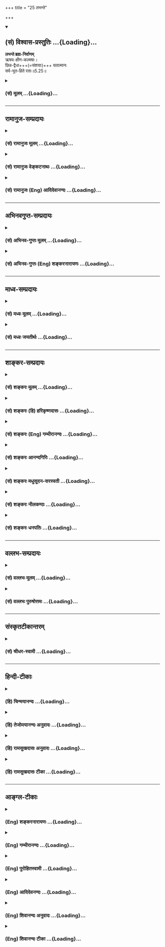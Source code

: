 +++
title = "25 लभन्ते"

+++
<div class="js_include" newlevelforh1="2" title="(सं) विश्वास-प्रस्तुतिः" unfilled url="/mahAbhAratam/shlokashaH/06-bhIShma-parva/03-bhagavad-gItA-parva/saMskRtam/vishvAsa-prastutiH/05_karma-saMnyAsa-yogaH/25_labhante.md">
<details open><summary><h2>(सं) विश्वास-प्रस्तुतिः ...{Loading}...</h2></summary>

**लभन्ते ब्रह्म-निर्वाणम्**  
ऋषयः क्षीण-कल्मषाः।  
छिन्न-द्वैधा+++(=संशयाः)+++ यतात्मानः  
सर्व-भूत-हिते रताः॥5.25॥
</details>
</div>
<div class="js_include collapsed" newlevelforh1="3" title="(सं) मूलम्" unfilled url="/mahAbhAratam/shlokashaH/06-bhIShma-parva/03-bhagavad-gItA-parva/saMskRtam/mUlam/05_karma-saMnyAsa-yogaH/25_labhante.md">
<details><summary><h3>(सं) मूलम् ...{Loading}...</h3></summary>

लभन्ते ब्रह्मनिर्वाणमृषयः क्षीणकल्मषाः।  
छिन्नद्वैधा यतात्मानः सर्वभूतहिते रताः।।5.25।।
</details>
</div>


_________________
## रामानुज-सम्प्रदायः
<div class="js_include collapsed" newlevelforh1="3" title="(सं) रामानुजः मूलम्" unfilled url="/mahAbhAratam/shlokashaH/06-bhIShma-parva/03-bhagavad-gItA-parva/saMskRtam/rAmAnujaH/mUlam/05_karma-saMnyAsa-yogaH/25_labhante.md">
<details><summary><h3>(सं) रामानुजः मूलम् ...{Loading}...</h3></summary>

।।5.25।।**छिन्नद्वैधाः** शीतोष्णादिद्वन्द्वैः विमुक्ताः **यतात्मानः**
आत्मनि एव नियमितमनसः **सर्वभूतहिते रताः** आत्मवत् सर्वेषां भूतानां
हितेषु निरताः **ऋषयः** द्रष्टारः आत्मावलोकनपरा ये एवंभूताः ते
**क्षीणा**शेषात्मप्राप्तिविरोधि**कल्मषाः ब्रह्मनिर्वाणं
लभन्ते। उक्तगुणानां ब्रह्म अत्यन्तसुलभम् इत्याह**

</details>
</div>
<div class="js_include collapsed" newlevelforh1="3" title="(सं) रामानुजः वेङ्कटनाथः" unfilled url="/mahAbhAratam/shlokashaH/06-bhIShma-parva/03-bhagavad-gItA-parva/saMskRtam/rAmAnujaH/venkaTanAthaH/05_karma-saMnyAsa-yogaH/25_labhante.md">
<details><summary><h3>(सं) रामानुजः वेङ्कटनाथः ...{Loading}...</h3></summary>

  
  
।।5.25।। समदर्शित्वरूपज्ञानविपाकसिद्ध्यर्थमनुष्ठानप्रकारो हिन प्रहृष्येत्
5।20 इत्यादिनोच्यते। तत्र हर्षोद्वेगविनिवृत्तिः बाह्यविषयनिस्सङ्गत्वं
तदर्थदोषदर्शनं कामक्रोधवेगनिवारणम् आत्मन्येव सर्वविधभोग्यताकल्पनं च
क्रमाच्छ्लोकपञ्चकेनोक्तम्। अथ प्रागुक्तद्वन्द्वसहत्वादिस्मारणपूर्वकं
सर्वभूतहितेरतत्वं नाम समदर्शित्वेऽत्यन्तान्तरङ्गं साधनमुपदिश्यतेलभन्ते
इति श्लोकेन। छिन्नद्वैधाः इत्यनेन
भेदस्वरूपनिषेधभ्रमव्युदासायाहशीतोष्णादिद्वन्द्वैर्विमुक्ता इति।
द्वैधशब्दस्यात्र संशयाद्यर्थत्वं चानुचितमिति भावः। नियन्तव्येषु प्रधानं
मन इहात्मशब्देनोच्यते। नियमनं च
तस्योचितविषयव्यवस्थापनमित्यभिप्रायेणआत्मन्येव नियमितमनस
इत्युक्तम्। श्रूयतां धर्मसर्वस्वं श्रुत्वा चाप्यवधार्यताम्। आत्मनः
प्रतिकूलानि परेषां न समाचरेत् इति पञ्चमवेदद्रष्ट्रा परमर्षिणा
निर्णीतोऽयमर्थं इति ज्ञापनायआत्मवदिति दृष्टान्तःहितेष्वेवेत्यवधारणं च।
सर्वशब्दोऽत्र दृष्टान्तभूतं स्वात्मानमात्मान्तरं च सङ्गृह्णातीति भावः।
एवमवस्थितस्य परिशुद्धान्योन्यसदृशात्मस्वरूपसाक्षात्कारवत्त्वमपिशब्देन
विवक्षितमिति ज्ञापनायाहद्रष्टार इति।
एवंविधसाक्षात्कारसिद्धावनिष्टनिवृत्तिरिष्टप्राप्तिसिद्धिश्चक्षीणकल्मषाः
ब्रह्मनिर्वाणंलभन्ते इत्युभाभ्यामुच्यत इत्याहय एवम्भूता इति। न हि ज्ञानेन
सदृशं पवित्रमिह विद्यते 4।38 इति ज्ञानस्य कल्मषनिवर्तकत्वं
प्रागेवोक्तमिह स्मारितम्।  
  

</details>
</div>
<div class="js_include collapsed" newlevelforh1="3" title="(सं) रामानुजः (Eng) आदिदेवानन्दः" unfilled url="/mahAbhAratam/shlokashaH/06-bhIShma-parva/03-bhagavad-gItA-parva/saMskRtam/rAmAnujaH/english/AdidevAnandaH/05_karma-saMnyAsa-yogaH/25_labhante.md">
<details><summary><h3>(सं) रामानुजः (Eng) आदिदेवानन्दः ...{Loading}...</h3></summary>

5.25 The sages are seers who are devoted to the vision of the self. For them the pairs of opposites are annulled; i.e., they are freed from pairs of opposites like cold and heat, etc. 'They have their minds well subdued,' i.e., their minds are directed to the self. 'They are devoted to the welfare of all beings,' i.e., they are interested in the welfare of all beings like their own selves. Those persons who are like this have all their impurities, which are incompatible with the attainment of the self, annulled, and they attain to the bliss of the Brahman. For those possessing the characteristics mentioned above, Sri Krsna now teaches that the Brahman is easy to attain.

</details>
</div>


_________________
## अभिनवगुप्त-सम्प्रदायः
<div class="js_include collapsed" newlevelforh1="3" title="(सं) अभिनव-गुप्तः मूलम्" unfilled url="/mahAbhAratam/shlokashaH/06-bhIShma-parva/03-bhagavad-gItA-parva/saMskRtam/abhinava-guptaH/mUlam/05_karma-saMnyAsa-yogaH/25_labhante.md">
<details><summary><h3>(सं) अभिनव-गुप्तः मूलम् ...{Loading}...</h3></summary>

।।5.25।। लभन्ते इति। एतच्च तैः प्राप्यं येषां भेदसंशयरूपौ ग्रन्थी
विनष्टौ।

</details>
</div>
<div class="js_include collapsed" newlevelforh1="3" title="(सं) अभिनव-गुप्तः (Eng) शङ्करनारायणः" unfilled url="/mahAbhAratam/shlokashaH/06-bhIShma-parva/03-bhagavad-gItA-parva/saMskRtam/abhinava-guptaH/english/shankaranArAyaNaH/05_karma-saMnyAsa-yogaH/25_labhante.md">
<details><summary><h3>(सं) अभिनव-गुप्तः (Eng) शङ्करनारायणः ...{Loading}...</h3></summary>

5.25 Labhante etc. This \[goal\] is however possible to attain for those
in whom the double knots in the form of dualism and doubt have been cut
off.

</details>
</div>


_________________
## माध्व-सम्प्रदायः
<div class="js_include collapsed" newlevelforh1="3" title="(सं) मध्वः मूलम्" unfilled url="/mahAbhAratam/shlokashaH/06-bhIShma-parva/03-bhagavad-gItA-parva/saMskRtam/madhvaH/mUlam/05_karma-saMnyAsa-yogaH/25_labhante.md">
<details><summary><h3>(सं) मध्वः मूलम् ...{Loading}...</h3></summary>

।।5.25।। पापक्षयाच्चैतद्भवतीत्याह लभन्त इति। क्षीणकल्मषा भूत्वा
छिन्नद्वैधा यतात्मानः। द्वेधा भावो द्वैधम् संशयो विपर्ययो वा। तच्चोक्तम्
विपर्ययः संशयो वा यद्वैधं त्वकृतात्मनाम्। ज्ञानासिना तु तच्छित्त्वा
मुक्तसङ्गः परिव्रजेत् इति च। छिन्नद्वैधास्त एवायतात्मानः दीर्घमनसः
सर्वज्ञा इत्यर्थः। तत एव छिन्नद्वैधाः। तच्चोक्तम् क्षीणपापा महाज्ञाना
जायन्ते गतसंशयाः इति। छिन्नद्वैधा यतात्मानः इति वा।

</details>
</div>
<div class="js_include collapsed" newlevelforh1="3" title="(सं) मध्वः जयतीर्थः" unfilled url="/mahAbhAratam/shlokashaH/06-bhIShma-parva/03-bhagavad-gItA-parva/saMskRtam/madhvaH/jayatIrthaH/05_karma-saMnyAsa-yogaH/25_labhante.md">
<details><summary><h3>(सं) मध्वः जयतीर्थः ...{Loading}...</h3></summary>

।।5.25।। उत्तरश्लोके ज्ञानिनो ब्रह्मप्राप्तिः पुनः किमर्थमुच्यते इत्यत आह
**पापे**ति। ब्रह्मभूतत्वेन सहास्य समुच्चयार्थश्चशब्दः। एतदुक्तलक्षणं
ज्ञानम्। अतो लभन्त इत्यस्योपलभन्त इत्यर्थः। कथं तर्हि
ज्ञानिलक्षणप्रपञ्चार्थत्वं श्लोकत्रयस्योक्तं इति। उच्यते
ज्ञानप्रतिबन्धकपापक्षयाख्यमसाधारणं कारणं कार्यस्य लक्षणं भवत्येवेति।
अत्र कार्यकारणभावो न प्रतीयत इत्यत आह **क्षीणे**ति। भवन्ति ततो
ब्रह्मोपलभन्त इत्यर्थः। छिन्नद्वैधशब्दार्थं ज्ञापयन् द्वैधशब्दं
व्याचष्टे **द्वैधे**ति। विषयापेक्षयाऽन्यप्रकारत्वं अयथार्थत्वमिति यावत्।
तेन च तद्वज्ज्ञानमुपलक्ष्यत इति भावेनाह **संशय** इति। वाशब्दश्चार्थे।
अत्रैव प्रमाणमाह **तच्चे**ति। अकृतात्मनामशुद्धबुद्धीनाम्। छिन्नेत्यादेः
समासत्वमभिप्रेत्य विग्रहमाह **छिन्ने**ति। आयतशब्दस्य आत्मशब्दस्य
चानेकार्थत्वात् आयतात्मान इत्येतद्व्याचष्टे **दीर्घे**ति। अणुनो मनसः कथं
दीर्घत्वमित्यत आह **सर्वज्ञा** इति। बहुविषयत्वमुपलक्ष्यत इति भावः।
श्रवणादिना विदितवेद्या इत्यर्थः। समासेनोक्तयोरप्यर्थयोर्बुद्ध्या
विविक्तयोर्हेतुहेतुमद्भावोऽस्तीति भावेनाह **तत एवे**ति। आयतात्मत्वादेव
क्षीणकल्मषत्वायतात्मत्वछिन्नद्वैधत्वानां हेतुहेतुमद्भावे प्रमाणमाह
**तच्चे**ति। व्यस्ते एवैते पदे इत्याह **छिन्ने**ति नियतमनस इत्यर्थः।

</details>
</div>


_________________
## शाङ्कर-सम्प्रदायः
<div class="js_include collapsed" newlevelforh1="3" title="(सं) शङ्करः मूलम्" unfilled url="/mahAbhAratam/shlokashaH/06-bhIShma-parva/03-bhagavad-gItA-parva/saMskRtam/shankaraH/mUlam/05_karma-saMnyAsa-yogaH/25_labhante.md">
<details><summary><h3>(सं) शङ्करः मूलम् ...{Loading}...</h3></summary>

।।5.25।। **लभन्ते ब्रह्मनिर्वाणं** मोक्षम् **ऋषयः** सम्यग्दर्शिनः
संन्यासिनः **क्षीणकल्मषाः** क्षीणपापाः निर्दोषाः **छिन्नद्वैधाः**
छिन्नसंशयाः **यतात्मानः** संयतेन्द्रियाः **सर्वभूतहिते रताः** सर्वेषां
भूतानां हिते आनुकूल्ये रताः अहिंसका इत्यर्थः।। किञ्च

</details>
</div>
<div class="js_include collapsed" newlevelforh1="3" title="(सं) शङ्करः (हि) हरिकृष्णदासः" unfilled url="/mahAbhAratam/shlokashaH/06-bhIShma-parva/03-bhagavad-gItA-parva/saMskRtam/shankaraH/hindI/harikRShNadAsaH/05_karma-saMnyAsa-yogaH/25_labhante.md">
<details><summary><h3>(सं) शङ्करः (हि) हरिकृष्णदासः ...{Loading}...</h3></summary>

।।5.25।। और भी जिनके पापादि दोष नष्ट हो गये हैं जिनके सब संशय क्षीण हो
गये हैं जो जितेन्द्रिय हैं जो सब भूतोंके हितमें अर्थात् अनुकूल आचरणमें
रत हैं अर्थात् अहिंसक हैं ऐसे ऋषिजन सम्यक् ज्ञानीसंन्यासी लोग
ब्रह्मनिर्वाणको अर्थात् मोक्षको प्राप्त होते हैं।

</details>
</div>
<div class="js_include collapsed" newlevelforh1="3" title="(सं) शङ्करः (Eng) गम्भीरानन्दः" unfilled url="/mahAbhAratam/shlokashaH/06-bhIShma-parva/03-bhagavad-gItA-parva/saMskRtam/shankaraH/english/gambhIrAnandaH/05_karma-saMnyAsa-yogaH/25_labhante.md">
<details><summary><h3>(सं) शङ्करः (Eng) गम्भीरानन्दः ...{Loading}...</h3></summary>

5.25 Rsayah, the seers, those who have full realization, the monks;
ksina-kalmasah, whose sins, defects like sin etc., have been attenuated;
chinna-dvaidhah, who are freed from doubt; yata-atmanah, whose organs
are under control; ratah, who are engaged; sarvabhutahite, in doing good
to all beings-favourably disposed towards all, i.e. harmless; labhante,
attain; brahma-nirvanam, absorption in Brahman, Liberation. Further,

</details>
</div>
<div class="js_include collapsed" newlevelforh1="3" title="(सं) शङ्करः आनन्दगिरिः" unfilled url="/mahAbhAratam/shlokashaH/06-bhIShma-parva/03-bhagavad-gItA-parva/saMskRtam/shankaraH/AnandagiriH/05_karma-saMnyAsa-yogaH/25_labhante.md">
<details><summary><h3>(सं) शङ्करः आनन्दगिरिः ...{Loading}...</h3></summary>

।।5.25।। मुक्तिहेतोर्ज्ञानस्य साधनान्तरमाह **किंचेति।**
यज्ञादिनित्यकर्मानुष्ठानात्पापादिलक्षणं कल्मषं क्षीयते ततश्च
श्रवणाद्यावृत्तेः सम्यग्दर्शनं जायते ततो मुक्तिरप्रयत्नेन भवतीत्याह
**लभन्त इति।** ज्ञानप्राप्त्युपायान्तरं दर्शयति **छिन्नेति।** श्रवणादिना
संशयनिरसनं कार्यकरणनियमनं च दयालुत्वेनाहिंसकत्वमित्येतदपि
सम्यग्ज्ञानप्राप्तौ कारणमित्यर्थः। अक्षरव्याख्यानं स्पष्टत्वान्न
व्याख्यायते।

</details>
</div>
<div class="js_include collapsed" newlevelforh1="3" title="(सं) शङ्करः मधुसूदन-सरस्वती" unfilled url="/mahAbhAratam/shlokashaH/06-bhIShma-parva/03-bhagavad-gItA-parva/saMskRtam/shankaraH/madhusUdana-sarasvatI/05_karma-saMnyAsa-yogaH/25_labhante.md">
<details><summary><h3>(सं) शङ्करः मधुसूदन-सरस्वती ...{Loading}...</h3></summary>

।।5.25।। मुक्तिहेतोर्ज्ञानस्य साधनान्तराणि विवृण्वन्नाह प्रथमं यज्ञादिभिः
क्षीणकल्मषाः ततोऽन्तःकरणशुद्ध्या ऋषयः सूक्ष्मवस्तुविवेचनसमर्थाः
संन्यासिनः ततः श्रवणादिपरिपाकेन छिन्नद्वैधा निवृतसर्वसंशयाः ततो
निदिध्यासनपरिपाकेन संयतात्मानः परमात्मन्येवैकाग्रचित्ताः एतादृशाश्च
द्वैतादर्शित्वेन सर्वभूतहिते रता हिंसाशून्या ब्रह्मविदो ब्रह्मनिर्वाणं
लभन्ते। यस्मिन्सर्वाणि भूतान्यात्मैवाभूद्विजानतः। तत्र को मोहः कः शोक
एकत्वमनुपश्यतः।। इति श्रुतेः। बहुवचनंतद्यो यो देवानाम्
इत्यादिश्रुत्युक्तनियमप्रदर्शनार्थम्।

</details>
</div>
<div class="js_include collapsed" newlevelforh1="3" title="(सं) शङ्करः नीलकण्ठः" unfilled url="/mahAbhAratam/shlokashaH/06-bhIShma-parva/03-bhagavad-gItA-parva/saMskRtam/shankaraH/nIlakaNThaH/05_karma-saMnyAsa-yogaH/25_labhante.md">
<details><summary><h3>(सं) शङ्करः नीलकण्ठः ...{Loading}...</h3></summary>

।।5.25।।**लभन्त इति।** ऋषयः सम्यग्दर्शिनः। छिन्नद्वैधाश्छिन्नसंशयाः।
यतात्मानो जितचित्ताः।

</details>
</div>
<div class="js_include collapsed" newlevelforh1="3" title="(सं) शङ्करः धनपतिः" unfilled url="/mahAbhAratam/shlokashaH/06-bhIShma-parva/03-bhagavad-gItA-parva/saMskRtam/shankaraH/dhanapatiH/05_karma-saMnyAsa-yogaH/25_labhante.md">
<details><summary><h3>(सं) शङ्करः धनपतिः ...{Loading}...</h3></summary>

।।5.25।। ब्रह्मनिर्वाणप्राप्तिहेतोर्ज्ञानस्य साधनान्तराण्याह **लभन्त
इति।** ऋषयः सूक्ष्मतत्त्वदर्शिनःदृश्यते त्वग्र्यया बुद्य्धा सूक्ष्मया
सूक्ष्मदर्शिभिः इति श्रुतेः। ब्रह्म निर्वाणं लभन्त
इत्यन्वयः। ज्ञानमुत्पद्यते पुंसां क्षयात्पापस्य कर्मणः इचिवचनमनुरुध्याह।
निष्कामकर्मणा ईश्वराराधनलक्षणेन क्षीणपापाःआत्मा वा अरे द्रष्टव्यः
श्रोतव्यो मन्तव्यो निदिध्यासितव्यः इत्यात्मदर्शनसाधनं श्रवणादिकं
कथयन्तीं श्रुतिमनुरुध्याह। श्रवणेन मननेन च च्छिन्नद्वैधाः च्छिन्नसंशयाः
यतात्मानः संयतानि समनस्कानीन्द्रियाणि यैस्ते। अनेन
विजातीयप्रत्ययतिरस्कारपुरःसरसजातीयप्रत्ययप्रवाहीकरणात्मकं
निदिध्यासनमुक्तम्। एतादृशानां लक्षणमाह। सर्वेषां भूतानां हिते अनुकूले
रताः। अहिंसका इत्यर्थः।

</details>
</div>


_________________
## वल्लभ-सम्प्रदायः
<div class="js_include collapsed" newlevelforh1="3" title="(सं) वल्लभः मूलम्" unfilled url="/mahAbhAratam/shlokashaH/06-bhIShma-parva/03-bhagavad-gItA-parva/saMskRtam/vallabhaH/mUlam/05_karma-saMnyAsa-yogaH/25_labhante.md">
<details><summary><h3>(सं) वल्लभः मूलम् ...{Loading}...</h3></summary>

।।5.25।। तत्र सतामाचरणं प्रमाणयति लभन्त इति। ऋषयो मन्त्रद्रष्टारः
सर्वज्ञा भूत्वा छिन्नसंशया यतात्मानो ब्रह्मानन्दं लभन्ते।

</details>
</div>
<div class="js_include collapsed" newlevelforh1="3" title="(सं) वल्लभः पुरुषोत्तमः" unfilled url="/mahAbhAratam/shlokashaH/06-bhIShma-parva/03-bhagavad-gItA-parva/saMskRtam/vallabhaH/puruShottamaH/05_karma-saMnyAsa-yogaH/25_labhante.md">
<details><summary><h3>(सं) वल्लभः पुरुषोत्तमः ...{Loading}...</h3></summary>

  
  
।।5.25।। ननु लीलात्मकता ऋषीणामपि दुर्लभा कथं केवलभाववतामेव सिद्ध्येत्
इत्यत आह लभन्त इति। क्षीणकल्मषा भगवल्लीलानुभवफलेतरफलानभिलाषिण ऋषयः
फलदर्शिनोऽग्निकुमारादितुल्याः ब्रह्मनिर्वाणं लीलात्मकत्वं लभन्ते।
कीदृशाः छिन्नद्वैधाश्छिन्नसंशयाः एतत्फलेतरफलाज्ञानिनः। पुनः कीदृशाः
यतात्मानः केवलं भगवदर्थैकनिष्ठात्मवन्तः। पुनः कीदृशाः सर्वभूतहिते भगवति
रता अनुरागिणो ये ते लीलात्मकतां प्राप्नुवन्तीत्यर्थः। यद्वा भिन्नतया
सर्व एव लभन्ते ऋषयः तत्र निदर्शनमग्निकुमाराः। छिन्नद्वैधाः श्रुतयो
गोपीरूपाः। यतात्मानो वृन्दावने पक्ष्यादिरूपा मुनयः। सर्वभूतहिते रताः
पुलिन्द्यः। एवं भाववन्तः सर्वेऽपि लभन्त इति भावः।  
  

</details>
</div>


_________________
## संस्कृतटीकान्तरम्
<div class="js_include collapsed" newlevelforh1="3" title="(सं) श्रीधर-स्वामी" unfilled url="/mahAbhAratam/shlokashaH/06-bhIShma-parva/03-bhagavad-gItA-parva/saMskRtam/shrIdhara-svAmI/05_karma-saMnyAsa-yogaH/25_labhante.md">
<details><summary><h3>(सं) श्रीधर-स्वामी ...{Loading}...</h3></summary>

।।5.25।। किंच **लभन्त इति।** ऋषयः सम्यग्दर्शिनः क्षीणं कल्मषं येषां
छिन्नं द्वैधं संशयो येषां यत संयत आत्मा चित्तं येषां सर्वेषां भूतानां
हिते रताः कृपालवस्ते ब्रह्मनिर्वाणं मोक्षं लभन्ते।

</details>
</div>


_________________
## हिन्दी-टीकाः
<div class="js_include collapsed" newlevelforh1="3" title="(हि) चिन्मयानन्दः" unfilled url="/mahAbhAratam/shlokashaH/06-bhIShma-parva/03-bhagavad-gItA-parva/hindI/chinmayAnandaH/05_karma-saMnyAsa-yogaH/25_labhante.md">
<details><summary><h3>(हि) चिन्मयानन्दः ...{Loading}...</h3></summary>

।।5.25।। जितेन्द्रिय होकर जब मनुष्य ध्यानभ्यास करता है तब वह अपने मन की
सभी पापपूर्ण वासनाओं को धो डालता है जिन्होनें आत्मस्वरूप को आवृत्त कर
रखा है और जिसके कारण सत्य के विषय में असंख्य संशय उत्पन्न होते हैं। मन
के शुद्ध होने पर आत्मानुभव भी सहजसिद्ध हो जाता है। आत्मज्ञान का उदय होने
के साथ ही आवरण और विक्षेप रूप अज्ञान की आत्यंतिक निवृत्ति होकर स्वरूप
में अवस्थान प्राप्त हो जाता है। विकास के सर्वोच्च शिखरआत्मस्थिति को
प्राप्त करने के पश्चात् देह त्याग तक ज्ञानी पुरुष का क्या कर्तव्य होता
है इस विषय में सामान्य धारणा यह है कि वह जगत् में विक्षिप्त के समान अथवा
पाषाण प्रतिमा के समान रहेगा दिन में कमसेकम एक बार भोजन करेगा और घूमता
रहेगा। लोग ऐसे पुरुष को समाज पर भार समझते हैं। परन्तु वेदों में मनुष्य
के लिए कोई जीवित प्रेत का लक्ष्य नहीं बताया गया है और न ऋषियों ने किसी
ऐसे लक्ष्य की प्राप्ति के लिए प्रयत्न किया है। आत्मसाक्षात्कार कोई
दैवनिर्धारित शवगर्त की ओर धीरेधीरे बढ़ने वाला दुखद संचलन नहीं वरन् सत्य
के राजप्रासाद तक पहँचने की सुखद यात्रा है। यह सत्य जीव का स्वयं सिद्ध
स्वरूप ही है जिसके अज्ञान से वह अपने से ही दूर भटक गया था। आत्मानुभव में
स्थित ज्ञानी पुरुष का सम्पूर्ण जीवन मनुष्यों का आत्म अज्ञान दूर करने और
आत्मवैभव को प्रकट करने में समर्पित होता है। इसका संकेत भगवान् के शब्दों
में सर्वभूत हिते रता के द्वारा किया गया है। यह लोक सेवा उसका स्वनिर्धारित
कार्य और मनोरंजन दोनों ही है। उपाधियों के द्वारा सब की सेवा में अपने को
समर्पित करते हुए ज्ञानी पुरुष स्वयं अपने शुद्ध स्वरूप में स्थित रहता
है। भगवान् आगे कहते हैं

</details>
</div>
<div class="js_include collapsed" newlevelforh1="3" title="(हि) तेजोमयानन्दः अनुवादः" unfilled url="/mahAbhAratam/shlokashaH/06-bhIShma-parva/03-bhagavad-gItA-parva/hindI/tejomayAnandaH/anuvAdaH/05_karma-saMnyAsa-yogaH/25_labhante.md">
<details><summary><h3>(हि) तेजोमयानन्दः अनुवादः ...{Loading}...</h3></summary>

।।5.25।। वे ऋषिगण मोक्ष को प्राप्त होते हैं - जिनके पाप नष्ट हो गये हैं,
जो छिन्नसंशय, संयमी और भूतमात्र के हित में रमने वाले हैं।।

</details>
</div>
<div class="js_include collapsed" newlevelforh1="3" title="(हि) रामसुखदासः अनुवादः" unfilled url="/mahAbhAratam/shlokashaH/06-bhIShma-parva/03-bhagavad-gItA-parva/hindI/rAmasukhadAsaH/anuvAdaH/05_karma-saMnyAsa-yogaH/25_labhante.md">
<details><summary><h3>(हि) रामसुखदासः अनुवादः ...{Loading}...</h3></summary>

।।5.25।। जिनका शरीर मन-बुद्धि-इन्द्रियोंसहित वशमें है, जो सम्पूर्ण
प्राणियोंके हितमें रत हैं, जिनके सम्पूर्ण संशय मिट गये हैं, जिनके
सम्पूर्ण कल्मष (दोष) नष्ट हो गये हैं, वे विवेकी साधक निर्वाण ब्रह्मको
प्राप्त होते हैं।

</details>
</div>
<div class="js_include collapsed" newlevelforh1="3" title="(हि) रामसुखदासः टीका" unfilled url="/mahAbhAratam/shlokashaH/06-bhIShma-parva/03-bhagavad-gItA-parva/hindI/rAmasukhadAsaH/TIkA/05_karma-saMnyAsa-yogaH/25_labhante.md">
<details><summary><h3>(हि) रामसुखदासः टीका ...{Loading}...</h3></summary>

5.25।।***व्याख्या--*'यतात्मानः'--**नित्य सत्यतत्त्वकी प्राप्तिका दृढ़
लक्ष्य होनेके कारण साधकोंको शरीर-इन्द्रियाँ-मनबुद्धि वशमें करने नहीं
पड़ते, प्रत्युत ये स्वाभाविक ही सुगमतापूर्वक उनके वशमें हो जाते हैं।
वशमें होनेके कारण इनमें राग-द्वेषादि दोषोंका अभाव हो जाता है और इनके
द्वारा होनेवाली प्रत्येक क्रिया दूसरोंका हित करनेवाली हो जाती
है। शरीर-इन्द्रियाँ-मन-बुद्धिको अपने और अपने लिये मानते रहनेसे ही ये अपने
वशमें नहीं होते और इनमें राग-द्वेष, काम-क्रोध आदि दोष विद्यमान रहते हैं।
ये दोष जबतक विद्यमान रहते हैं, तबतक साधक स्वयं इनके वशमें रहता है।
इसलिये साधकको चाहिये कि वह शरीरादिको कभी अपना और अपने लिये न माने। ऐसा
माननेसे इनकी आग्रहकारिता समाप्त हो जाती है और ये वशमें हो जाते हैं। अतः
जिनका शरीर-इन्द्रियाँ-मन-बुद्धिमें अपनेपनका भाव नहीं है तथा जो इन
शरीरादिको कभी अपना स्वरूप नहीं मानते, ऐसे सावधान साधकोंके लिये यहाँ
**'यतात्मानः'** पद आया है।

</details>
</div>


_________________
## आङ्ग्ल-टीकाः
<div class="js_include collapsed" newlevelforh1="3" title="(Eng) शङ्करनारायणः" unfilled url="/mahAbhAratam/shlokashaH/06-bhIShma-parva/03-bhagavad-gItA-parva/english/shankaranArAyaNaH/05_karma-saMnyAsa-yogaH/25_labhante.md">
<details><summary><h3>(Eng) शङ्करनारायणः ...{Loading}...</h3></summary>

5.25. At all times there is the tranil Brahman for the ascetics who have severed their connection with desire and anger, who have controlled their mind and have realised their Self.

</details>
</div>
<div class="js_include collapsed" newlevelforh1="3" title="(Eng) गम्भीरानन्दः" unfilled url="/mahAbhAratam/shlokashaH/06-bhIShma-parva/03-bhagavad-gItA-parva/english/gambhIrAnandaH/05_karma-saMnyAsa-yogaH/25_labhante.md">
<details><summary><h3>(Eng) गम्भीरानन्दः ...{Loading}...</h3></summary>

5.25 The seers whose sins have been attenuated, who are freed from doubt, whose organs are under control, who are engaged in doing good to all beings, attain absorption in Brahman.

</details>
</div>
<div class="js_include collapsed" newlevelforh1="3" title="(Eng) पुरोहितस्वामी" unfilled url="/mahAbhAratam/shlokashaH/06-bhIShma-parva/03-bhagavad-gItA-parva/english/purohitasvAmI/05_karma-saMnyAsa-yogaH/25_labhante.md">
<details><summary><h3>(Eng) पुरोहितस्वामी ...{Loading}...</h3></summary>

5.25 Sages whose sins have been washed away, whose sense of separateness has vanished, who have subdued themselves, and seek only the welfare of all, come to the Eternal Spirit.

</details>
</div>
<div class="js_include collapsed" newlevelforh1="3" title="(Eng) आदिदेवनन्दः" unfilled url="/mahAbhAratam/shlokashaH/06-bhIShma-parva/03-bhagavad-gItA-parva/english/AdidevanandaH/05_karma-saMnyAsa-yogaH/25_labhante.md">
<details><summary><h3>(Eng) आदिदेवनन्दः ...{Loading}...</h3></summary>

5.25 The sages who are free from the pairs of opposites, whose minds are well subdued and who are devoted to the welfare of all beings, become cleansed of all impurities and attain the bliss of the Brahman.

</details>
</div>
<div class="js_include collapsed" newlevelforh1="3" title="(Eng) शिवानन्दः अनुवादः" unfilled url="/mahAbhAratam/shlokashaH/06-bhIShma-parva/03-bhagavad-gItA-parva/english/shivAnandaH/anuvAdaH/05_karma-saMnyAsa-yogaH/25_labhante.md">
<details><summary><h3>(Eng) शिवानन्दः अनुवादः ...{Loading}...</h3></summary>

5.25 The sages (Rishis) obtain absolute freedom or Moksha they whose sins have been destroyed, whose dualities (perception of dualities or experience of the pairs of opposites) are torn asunder, who are self-controlled, and intent on the welfare of all beings.

</details>
</div>
<div class="js_include collapsed" newlevelforh1="3" title="(Eng) शिवानन्दः टीका" unfilled url="/mahAbhAratam/shlokashaH/06-bhIShma-parva/03-bhagavad-gItA-parva/english/shivAnandaH/TIkA/05_karma-saMnyAsa-yogaH/25_labhante.md">
<details><summary><h3>(Eng) शिवानन्दः टीका ...{Loading}...</h3></summary>

5.25 लभन्ते obtain; ब्रह्मनिर्वाणम् absolute freedom; ऋषयः the Rishis;
क्षीणकल्मषाः those whose sins are destroyed; छिन्नद्वैधाः whose dualities are torn asunder; यतात्मानः those who are selfcontrolled;
सर्वभूतहिते in the welfare of all beings; रताः rejoicing.Commentary Sins are destroyed by the performance of Agnihotra (a daily obligatoyr ritual) and other Yajnas (vide notes on verse III. 13) without expectation of their fruits and by other selfless services. The duties vanish by constant meditation on the nondual Brahman. He never hurts others in thought; word and deed; and he is devoted to the welfare of all beings as he feels that all beings are but his own Self. (Cf.XII.4)

</details>
</div>
